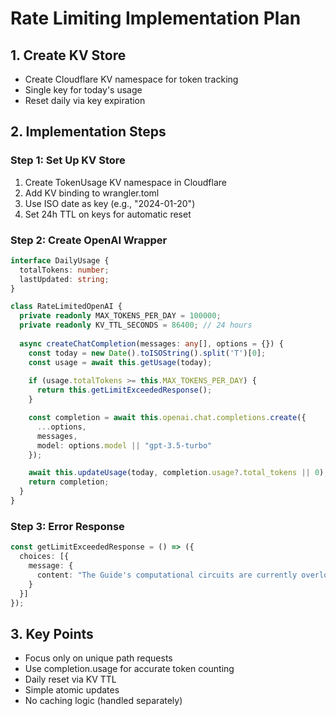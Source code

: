 # Rate Limiting Implementation Plan

## 1. Create KV Store
- Create Cloudflare KV namespace for token tracking
- Single key for today's usage
- Reset daily via key expiration

## 2. Implementation Steps

### Step 1: Set Up KV Store
1. Create TokenUsage KV namespace in Cloudflare
2. Add KV binding to wrangler.toml
3. Use ISO date as key (e.g., "2024-01-20")
4. Set 24h TTL on keys for automatic reset

### Step 2: Create OpenAI Wrapper
```typescript
interface DailyUsage {
  totalTokens: number;
  lastUpdated: string;
}

class RateLimitedOpenAI {
  private readonly MAX_TOKENS_PER_DAY = 100000;
  private readonly KV_TTL_SECONDS = 86400; // 24 hours
  
  async createChatCompletion(messages: any[], options = {}) {
    const today = new Date().toISOString().split('T')[0];
    const usage = await this.getUsage(today);
    
    if (usage.totalTokens >= this.MAX_TOKENS_PER_DAY) {
      return this.getLimitExceededResponse();
    }

    const completion = await this.openai.chat.completions.create({
      ...options,
      messages,
      model: options.model || "gpt-3.5-turbo"
    });

    await this.updateUsage(today, completion.usage?.total_tokens || 0);
    return completion;
  }
}
```

### Step 3: Error Response
```typescript
const getLimitExceededResponse = () => ({
  choices: [{
    message: {
      content: "The Guide's computational circuits are currently overloaded with requests from various parts of the galaxy. Please try again tomorrow. DON'T PANIC - this is a temporary measure to prevent the heat death of the universe."
    }
  }]
});
```

## 3. Key Points
- Focus only on unique path requests
- Use completion.usage for accurate token counting
- Daily reset via KV TTL
- Simple atomic updates
- No caching logic (handled separately)